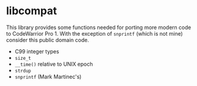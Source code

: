 libcompat
=========

This library provides some functions needed for porting more modern code to CodeWarrior Pro 1.
With the exception of `snprintf` (which is not mine) consider this public domain code.

- C99 integer types
- `size_t`
- `__time()` relative to UNIX epoch
- `strdup`
- `snprintf` (Mark Martinec's)
